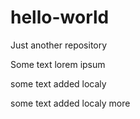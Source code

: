 # hello-world
Just another repository

Some text lorem ipsum

some text added localy

some text added localy more
